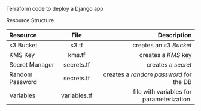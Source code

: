 Terraform code to deploy a Django app

Resource Structure

| Resource        | File             | Description               |
| :---------------|:----------------:|--------------------------:|
| s3 Bucket       |s3.tf             | creates an *s3 Bucket*    |
| KMS Key         |kms.tf            | creates a *KMS* key       |
| Secret Manager  |secrets.tf        | creates a *secret*        |
| Random Password |secrets.tf        | creates a *random password* for the DB   |
| Variables       |variables.tf      | file with variables for parameterization.   |

